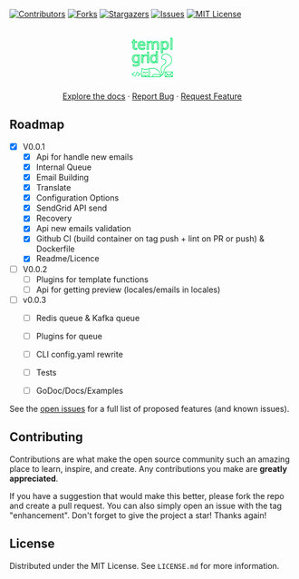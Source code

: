 
[![Contributors][contributors-shield]][contributors-url]
[![Forks][forks-shield]][forks-url]
[![Stargazers][stars-shield]][stars-url]
[![Issues][issues-shield]][issues-url]
[![MIT License][license-shield]][license-url]



<!-- PROJECT LOGO -->
<br />
<div align="center">
  <a href="https://github.com/pralolik/templgrid">
    <img src="assets/logo.svg" alt="Logo" width="80" height="80">
  </a>

  <p align="center">
    <a href="https://github.com/pralolik/templgrid/tree/master/docs/Documentation-1.md">Explore the docs</a>
    ·
    <a href="https://github.com/pralolik/templgrid/issues">Report Bug</a>
    ·
    <a href="https://github.com/pralolik/templgrid/issues">Request Feature</a>
  </p>
</div>

<!-- ROADMAP -->

## Roadmap

- [x] V0.0.1
  - [x] Api for handle new emails 
  - [x] Internal Queue 
  - [x] Email Building 
  - [x] Translate 
  - [x] Configuration Options 
  - [x] SendGrid API send 
  - [x] Recovery 
  - [x] Api new emails validation 
  - [x] Github CI (build container on tag push + lint on PR or push) & Dockerfile
  - [x] Readme/Licence

- [ ] V0.0.2
  - [ ] Plugins for template functions
  - [ ] Api for getting preview (locales/emails in locales)

- [ ] v0.0.3
  - [ ] Redis queue & Kafka queue
  - [ ] Plugins for queue
  - [ ] CLI config.yaml rewrite
  - [ ] Tests
  - [ ] GoDoc/Docs/Examples


See the [open issues](https://github.com/pralolik/templgrid/issues) for a full list of proposed features (and
known issues).

<!-- CONTRIBUTING -->

## Contributing

Contributions are what make the open source community such an amazing place to learn, inspire, and create. Any
contributions you make are **greatly appreciated**.

If you have a suggestion that would make this better, please fork the repo and create a pull request. You can also
simply open an issue with the tag "enhancement".
Don't forget to give the project a star! Thanks again!


<!-- LICENSE -->

## License

Distributed under the MIT License. See `LICENSE.md` for more information.



<!-- MARKDOWN LINKS & IMAGES -->
<!-- https://www.markdownguide.org/basic-syntax/#reference-style-links -->


[contributors-shield]: https://img.shields.io/github/contributors/pralolik/templgrid.svg?style=for-the-badge

[contributors-url]: https://github.com/pralolik/templgrid/graphs/contributors

[forks-shield]: https://img.shields.io/github/forks/pralolik/templgrid.svg?style=for-the-badge

[forks-url]: https://github.com/pralolik/templgrid/network/members

[stars-shield]: https://img.shields.io/github/stars/pralolik/templgrid.svg?style=for-the-badge

[stars-url]: https://github.com/pralolik/templgrid/stargazers

[issues-shield]: https://img.shields.io/github/issues/pralolik/templgrid.svg?style=for-the-badge

[issues-url]: https://github.com/pralolik/templgrid/issues

[license-shield]: https://img.shields.io/github/license/pralolik/templgrid.svg?style=for-the-badge

[license-url]: https://github.com/pralolik/templgrid/blob/master/LICENSE.txt